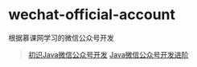 # wechat-official-account
根据慕课网学习的微信公众号开发

> [初识Java微信公众号开发](https://www.imooc.com/learn/368)
> [Java微信公众号开发进阶](https://www.imooc.com/learn/401)
